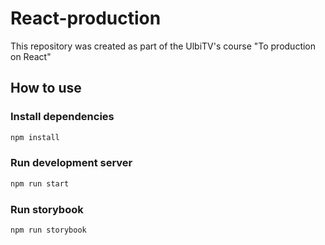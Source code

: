 # React-production

This repository was created as part of the UlbiTV's course "To production on React"

## How to use

### Install dependencies

```bash
npm install
```

### Run development server

```bash
npm run start
```

### Run storybook

```bash
npm run storybook
```

